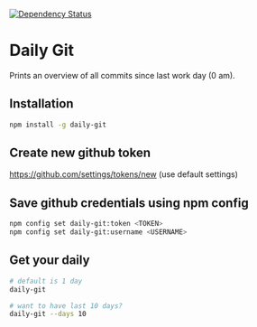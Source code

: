 [![Dependency Status](https://david-dm.org/schinkentanz/daily-git.svg)](https://david-dm.org/schinkentanz/daily-git)

# Daily Git
Prints an overview of all commits since last work day (0 am).

## Installation
```bash
npm install -g daily-git
```

## Create new github token
https://github.com/settings/tokens/new (use default settings)

## Save github credentials using npm config

```bash
npm config set daily-git:token <TOKEN>
npm config set daily-git:username <USERNAME>
```

## Get your daily

```bash
# default is 1 day
daily-git

# want to have last 10 days?
daily-git --days 10
```

